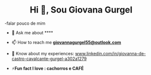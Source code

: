 <h1 align="center">Hi 👋, Sou Giovana Gurgel</h1>

-falar pouco de mim 

- 💬 Ask me about ****

- 📫 How to reach me **giovannagurgel55@outlook.com**

- 📄 Know about my experiences: www.linkedin.com/in/giovanna-de-castro-cavalcante-gurgel-a302a1279

- ⚡**Fun fact I love : cachorros e CAFÉ**



